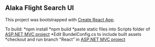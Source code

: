 ## Alaka Flight Search UI

This project was bootstrapped with [Create React App](https://github.com/facebookincubator/create-react-app).

To build:
*npm install
*npm build
*paste static files into Scripts folder of [ASP.NET MVC project](https://github.com/istrupin/Alaska-Flight-Search)
*Edit BundelConfig.cs to include built assets
*checkout and run branch "React" in [ASP.NET MVC project](https://github.com/istrupin/Alaska-Flight-Search)

